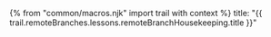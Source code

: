 {% from "common/macros.njk" import trail with context %}
<frontmatter>
title: "{{ trail.remoteBranches.lessons.remoteBranchHousekeeping.title }}"
</frontmatter>

<include src="unit-inPage-asFlat.md" boilerplate />